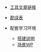 * [工具文章链接](/urls)

* [勘误表](/bugs)

* 配套学习环境
	* [搭建说明](/aerospace/readme)
	* [场景WP](/aerospace/writeup)
